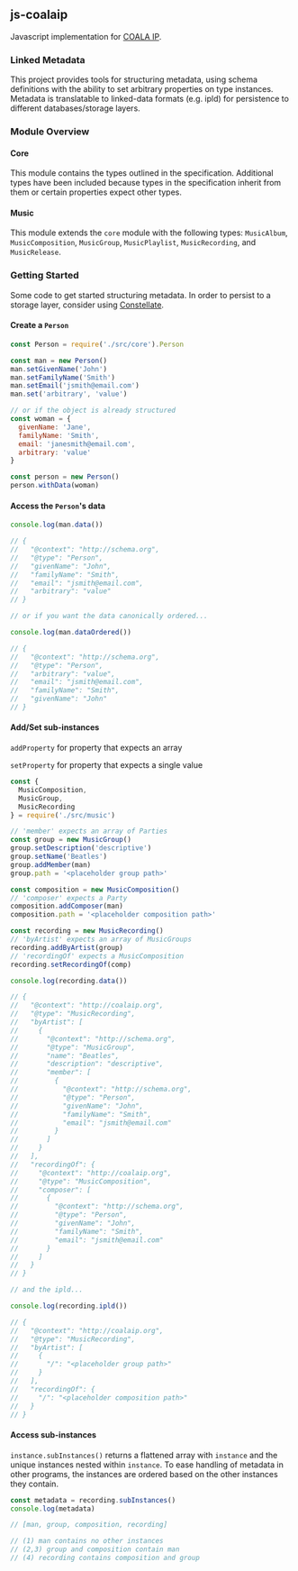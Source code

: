 ## js-coalaip

Javascript implementation for [COALA IP](https://github.com/COALAIP/specs).

### Linked Metadata

This project provides tools for structuring metadata, using schema definitions with the ability to set arbitrary properties on type instances. Metadata is translatable to linked-data formats (e.g. ipld) for persistence to different databases/storage layers.

### Module Overview

#### Core

This module contains the types outlined in the specification. Additional types have been included because types in the specification inherit from them or certain properties expect other types.

#### Music

This module extends the `core` module with the following types: `MusicAlbum`, `MusicComposition`, `MusicGroup`, `MusicPlaylist`, `MusicRecording`, and `MusicRelease`.


### Getting Started
Some code to get started structuring metadata. In order to persist to a storage layer, consider using [Constellate](https://github.com/zbo14/constellate).

#### Create a `Person`
```js
const Person = require('./src/core').Person

const man = new Person()
man.setGivenName('John')
man.setFamilyName('Smith')
man.setEmail('jsmith@email.com')
man.set('arbitrary', 'value')

// or if the object is already structured
const woman = {
  givenName: 'Jane',
  familyName: 'Smith',
  email: 'janesmith@email.com',
  arbitrary: 'value'
}

const person = new Person()
person.withData(woman)
```

#### Access the `Person`'s data
```js
console.log(man.data())

// {
//   "@context": "http://schema.org",
//   "@type": "Person",
//   "givenName": "John",
//   "familyName": "Smith",
//   "email": "jsmith@email.com",
//   "arbitrary": "value"
// }

// or if you want the data canonically ordered...

console.log(man.dataOrdered())

// {
//   "@context": "http://schema.org",
//   "@type": "Person",
//   "arbitrary": "value",
//   "email": "jsmith@email.com",
//   "familyName": "Smith",
//   "givenName": "John"
// }
```

#### Add/Set sub-instances

`addProperty` for property that expects an array

`setProperty` for property that expects a single value

```js
const {
  MusicComposition,
  MusicGroup,
  MusicRecording
} = require('./src/music')

// 'member' expects an array of Parties
const group = new MusicGroup()
group.setDescription('descriptive')
group.setName('Beatles')
group.addMember(man)
group.path = '<placeholder group path>'

const composition = new MusicComposition()
// 'composer' expects a Party
composition.addComposer(man)
composition.path = '<placeholder composition path>'

const recording = new MusicRecording()
// 'byArtist' expects an array of MusicGroups
recording.addByArtist(group)
// 'recordingOf' expects a MusicComposition
recording.setRecordingOf(comp)

console.log(recording.data())

// {  
//   "@context": "http://coalaip.org",
//   "@type": "MusicRecording",
//   "byArtist": [  
//     {  
//       "@context": "http://schema.org",
//       "@type": "MusicGroup",
//       "name": "Beatles",
//       "description": "descriptive",
//       "member": [  
//         {  
//           "@context": "http://schema.org",
//           "@type": "Person",
//           "givenName": "John",
//           "familyName": "Smith",
//           "email": "jsmith@email.com"
//         }
//       ]
//     }
//   ],
//   "recordingOf": {  
//     "@context": "http://coalaip.org",
//     "@type": "MusicComposition",
//     "composer": [  
//       {  
//         "@context": "http://schema.org",
//         "@type": "Person",
//         "givenName": "John",
//         "familyName": "Smith",
//         "email": "jsmith@email.com"
//       }
//     ]
//   }
// }

// and the ipld...

console.log(recording.ipld())

// {  
//   "@context": "http://coalaip.org",
//   "@type": "MusicRecording",
//   "byArtist": [  
//     {  
//       "/": "<placeholder group path>"
//     }
//   ],
//   "recordingOf": {  
//     "/": "<placeholder composition path>"
//   }
// }
```

#### Access sub-instances
`instance.subInstances()` returns a flattened array with `instance` and the unique instances nested within `instance`. To ease handling of metadata in other programs, the instances are ordered based on the other instances they contain.
```js
const metadata = recording.subInstances()
console.log(metadata)

// [man, group, composition, recording]

// (1) man contains no other instances
// (2,3) group and composition contain man
// (4) recording contains composition and group
```
